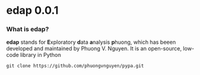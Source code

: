 # edap 0.0.1

### What is edap?
**edap** stands for **E**xploratory **d**ata **a**nalysis  **p**huong, which has beeen developed and maintained by Phuong V. Nguyen. It is an open-source, low-code library in Python
```
git clone https://github.com/phuongvnguyen/pypa.git 
```
